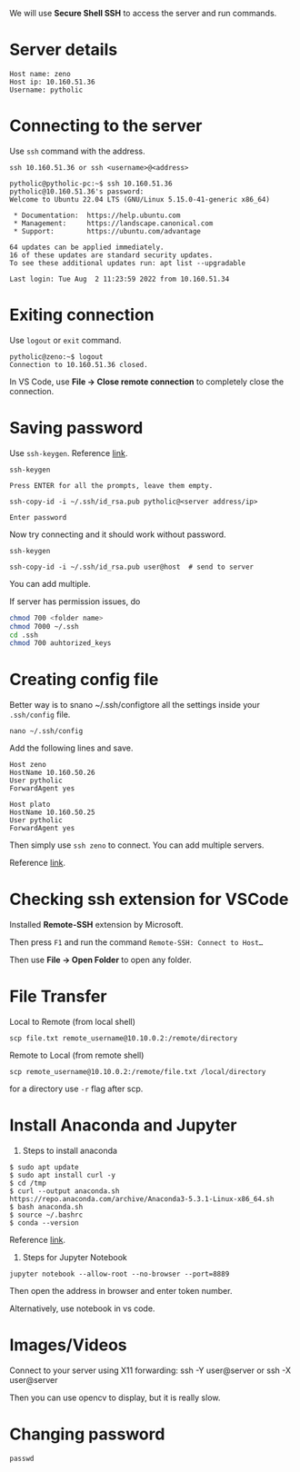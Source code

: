 We will use **Secure Shell SSH** to access the server and run commands.

# Server details

```
Host name: zeno
Host ip: 10.160.51.36
Username: pytholic
```

# Connecting to the server

Use `ssh` command with the address.

```
ssh 10.160.51.36 or ssh <username>@<address>
```

```
pytholic@pytholic-pc:~$ ssh 10.160.51.36
pytholic@10.160.51.36's password: 
Welcome to Ubuntu 22.04 LTS (GNU/Linux 5.15.0-41-generic x86_64)

 * Documentation:  https://help.ubuntu.com
 * Management:     https://landscape.canonical.com
 * Support:        https://ubuntu.com/advantage

64 updates can be applied immediately.
16 of these updates are standard security updates.
To see these additional updates run: apt list --upgradable

Last login: Tue Aug  2 11:23:59 2022 from 10.160.51.34
```

# Exiting connection

Use `logout` or `exit` command.

```
pytholic@zeno:~$ logout
Connection to 10.160.51.36 closed.
```

In VS Code, use **File → Close remote connection** to completely close the connection.

# Saving password

Use `ssh-keygen`. Reference [link](https://www.notion.so/Remote-Server-3ba3462c2e554194a2a8e62a6719817b).

```
ssh-keygen

Press ENTER for all the prompts, leave them empty.

ssh-copy-id -i ~/.ssh/id_rsa.pub pytholic@<server address/ip>

Enter password
```

Now try connecting and it should work without password.

```shell
ssh-keygen

ssh-copy-id -i ~/.ssh/id_rsa.pub user@host  # send to server
```

You can add multiple.

If server has permission issues, do
```sh
chmod 700 <folder name>
chmod 7000 ~/.ssh
cd .ssh
chmod 700 auhtorized_keys

```

# Creating config file

Better way is to snano ~/.ssh/configtore all the settings inside your `.ssh/config` file.

```
nano ~/.ssh/config
```

Add the following lines and save.

```
Host zeno
HostName 10.160.50.26
User pytholic
ForwardAgent yes

Host plato
HostName 10.160.50.25
User pytholic
ForwardAgent yes
```

Then simply use `ssh zeno` to connect. You can add multiple servers.

Reference [link](https://acarril.github.io/posts/ssh-sripts-st3).

# Checking ssh extension for VSCode

Installed **Remote-SSH** extension by Microsoft.

Then press `F1` and run the command `Remote-SSH: Connect to Host…`

Then use **File → Open Folder** to open any folder.

# File Transfer

Local to Remote (from local shell)

```
scp file.txt remote_username@10.10.0.2:/remote/directory
```

Remote to Local (from remote shell)

```
scp remote_username@10.10.0.2:/remote/file.txt /local/directory
```

for a directory use `-r` flag after scp.

# Install Anaconda and Jupyter

1. Steps to install anaconda

```
$ sudo apt update
$ sudo apt install curl -y
$ cd /tmp
$ curl --output anaconda.sh https://repo.anaconda.com/archive/Anaconda3-5.3.1-Linux-x86_64.sh
$ bash anaconda.sh
$ source ~/.bashrc
$ conda --version
```

Reference [link](https://www.notion.so/Remote-Server-3ba3462c2e554194a2a8e62a6719817b).

1. Steps for Jupyter Notebook

```
jupyter notebook --allow-root --no-browser --port=8889
```

Then open the address in browser and enter token number.

Alternatively, use notebook in vs code.

# Images/Videos

Connect to your server using X11 forwarding: ssh -Y user@server or ssh -X user@server

Then you can use opencv to display, but it is really slow.

# Changing password
```shell
passwd
```
